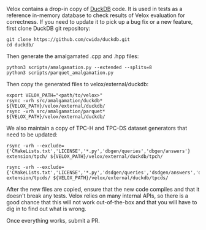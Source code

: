 Velox contains a drop-in copy of [DuckDB](https://duckdb.org/) code. It is
used in tests as a reference in-memory database to check results of Velox
evaluation for correctness. If you need to update it to pick up a bug fix or
a new feature, first clone DuckDB git repository:

    git clone https://github.com/cwida/duckdb.git
    cd duckdb/

Then generate the amalgamated .cpp and .hpp files:

    python3 scripts/amalgamation.py --extended --splits=8
    python3 scripts/parquet_amalgamation.py

Then copy the generated files to velox/external/duckdb:

    export VELOX_PATH="<path/to/velox>"
    rsync -vrh src/amalgamation/duckdb* ${VELOX_PATH}/velox/external/duckdb/
    rsync -vrh src/amalgamation/parquet* ${VELOX_PATH}/velox/external/duckdb/

We also maintain a copy of TPC-H and TPC-DS dataset generators that need to be updated:

    rsync -vrh --exclude={'CMakeLists.txt','LICENSE','*.py','dbgen/queries','dbgen/answers'} extension/tpch/ ${VELOX_PATH}/velox/external/duckdb/tpch/

    rsync -vrh --exclude={'CMakeLists.txt','LICENSE','*.py','dsdgen/queries','dsdgen/answers','dsdgen/schema'} extension/tpcds/ ${VELOX_PATH}/velox/external/duckdb/tpcds/

After the new files are copied, ensure that the new code compiles and that it
doesn't break any tests. Velox relies on many internal APIs, so there is a good
chance that this will not work out-of-the-box and that you will have to dig in
to find out what is wrong.

Once everything works, submit a PR.
